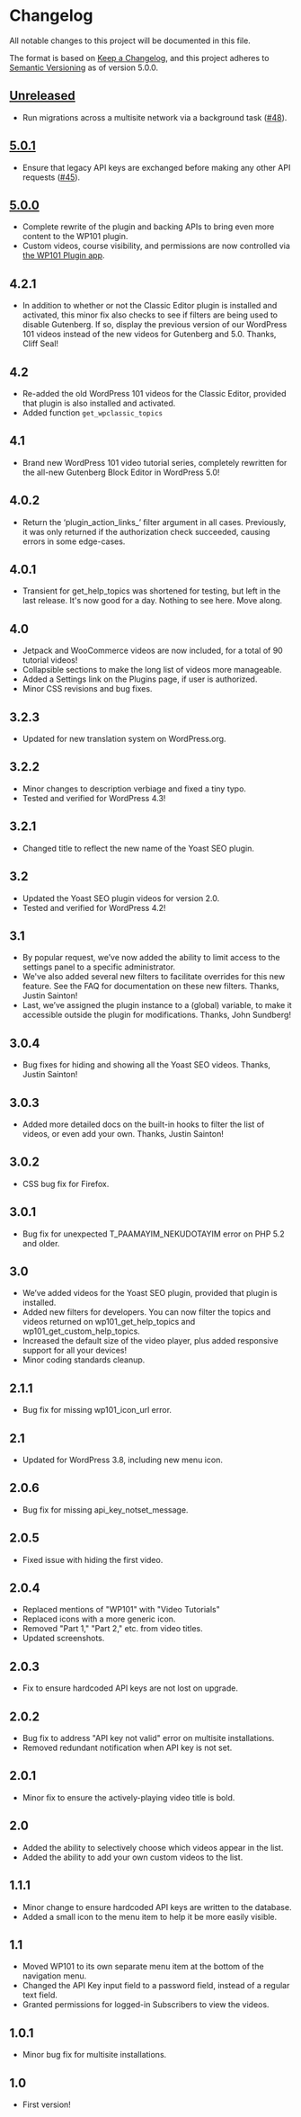 # Changelog
All notable changes to this project will be documented in this file.

The format is based on [Keep a Changelog](https://keepachangelog.com/en/1.0.0/),
and this project adheres to [Semantic Versioning](https://semver.org/spec/v2.0.0.html) as of version 5.0.0.

## [Unreleased]
* Run migrations across a multisite network via a background task ([#48]).

## [5.0.1]
* Ensure that legacy API keys are exchanged before making any other API requests ([#45]).

## [5.0.0]
* Complete rewrite of the plugin and backing APIs to bring even more content to the WP101 plugin.
* Custom videos, course visibility, and permissions are now controlled via [the WP101 Plugin app](https://app.wp101plugin.com).

## 4.2.1
* In addition to whether or not the Classic Editor plugin is installed and activated, this minor fix also checks to see if filters are being used to disable Gutenberg. If so, display the previous version of our WordPress 101 videos instead of the new videos for Gutenberg and 5.0. Thanks, Cliff Seal!

## 4.2
* Re-added the old WordPress 101 videos for the Classic Editor, provided that plugin is also installed and activated.
* Added function `get_wpclassic_topics`

## 4.1
* Brand new WordPress 101 video tutorial series, completely rewritten for the all-new Gutenberg Block Editor in WordPress 5.0!

## 4.0.2
* Return the ‘plugin_action_links_’ filter argument in all cases. Previously, it was only returned if the authorization check succeeded, causing errors in some edge-cases.

## 4.0.1
* Transient for get_help_topics was shortened for testing, but left in the last release. It's now good for a day. Nothing to see here. Move along.

## 4.0
* Jetpack and WooCommerce videos are now included, for a total of 90 tutorial videos!
* Collapsible sections to make the long list of videos more manageable.
* Added a Settings link on the Plugins page, if user is authorized.
* Minor CSS revisions and bug fixes.

## 3.2.3
* Updated for new translation system on WordPress.org.

## 3.2.2
* Minor changes to description verbiage and fixed a tiny typo.
* Tested and verified for WordPress 4.3!

## 3.2.1
* Changed title to reflect the new name of the Yoast SEO plugin.

## 3.2
* Updated the Yoast SEO plugin videos for version 2.0.
* Tested and verified for WordPress 4.2!

## 3.1
* By popular request, we’ve now added the ability to limit access to the settings panel to a specific administrator.
* We've also added several new filters to facilitate overrides for this new feature. See the FAQ for documentation on these new filters. Thanks, Justin Sainton!
* Last, we’ve assigned the plugin instance to a (global) variable, to make it accessible outside the plugin for modifications. Thanks, John Sundberg!

## 3.0.4
* Bug fixes for hiding and showing all the Yoast SEO videos. Thanks, Justin Sainton!

## 3.0.3
* Added more detailed docs on the built-in hooks to filter the list of videos, or even add your own. Thanks, Justin Sainton!

## 3.0.2
* CSS bug fix for Firefox.

## 3.0.1
* Bug fix for unexpected T_PAAMAYIM_NEKUDOTAYIM error on PHP 5.2 and older.

## 3.0
* We’ve added videos for the Yoast SEO plugin, provided that plugin is installed.
* Added new filters for developers. You can now filter the topics and videos returned on wp101_get_help_topics and wp101_get_custom_help_topics.
* Increased the default size of the video player, plus added responsive support for all your devices!
* Minor coding standards cleanup.

## 2.1.1
* Bug fix for missing wp101_icon_url error.

## 2.1
* Updated for WordPress 3.8, including new menu icon.

## 2.0.6
* Bug fix for missing api_key_notset_message.

## 2.0.5
* Fixed issue with hiding the first video.

## 2.0.4
* Replaced mentions of "WP101" with "Video Tutorials"
* Replaced icons with a more generic icon.
* Removed "Part 1," "Part 2," etc. from video titles.
* Updated screenshots.

## 2.0.3
* Fix to ensure hardcoded API keys are not lost on upgrade.

## 2.0.2
* Bug fix to address "API key not valid" error on multisite installations.
* Removed redundant notification when API key is not set.

## 2.0.1
* Minor fix to ensure the actively-playing video title is bold.

## 2.0
* Added the ability to selectively choose which videos appear in the list.
* Added the ability to add your own custom videos to the list.

## 1.1.1
* Minor change to ensure hardcoded API keys are written to the database.
* Added a small icon to the menu item to help it be more easily visible.

## 1.1
* Moved WP101 to its own separate menu item at the bottom of the navigation menu.
* Changed the API Key input field to a password field, instead of a regular text field.
* Granted permissions for logged-in Subscribers to view the videos.

## 1.0.1
* Minor bug fix for multisite installations.

## 1.0
* First version!

[Unreleased]: https://github.com/101videos/wp101plugin/compare/master...develop
[5.0.0]: https://github.com/leftlane/wp101plugin/releases/tag/v5.0.0
[5.0.1]: https://github.com/leftlane/wp101plugin/releases/tag/v5.0.1
[#45]: https://github.com/leftlane/wp101plugin/issues/45
[#48]: https://github.com/101videos/wp101plugin/pull/48
